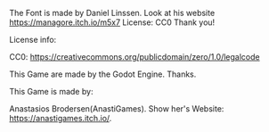 The Font is made by Daniel Linssen. Look at his website https://managore.itch.io/m5x7 License: CC0 Thank you!

License info:

CC0: https://creativecommons.org/publicdomain/zero/1.0/legalcode

This Game are made by the Godot Engine. Thanks.




This Game is made by:

Anastasios Brodersen(AnastiGames). Show her's Website: https://anastigames.itch.io/. 
